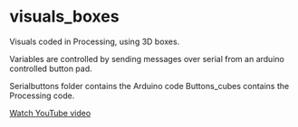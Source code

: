 # visuals_boxes

Visuals coded in Processing, using 3D boxes.

Variables are controlled by sending messages over serial from an arduino controlled button pad. 

Serialbuttons folder contains the Arduino code
Buttons_cubes contains the Processing code.

<a href="http://www.youtube.com/watch?feature=player_embedded&v=-yTRgr_Z58Y
" target="_blank">Watch YouTube video</a>
